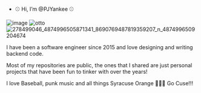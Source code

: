 - ⚾ Hi, I’m @PJYankee ⚾

![image](https://user-images.githubusercontent.com/99086883/221665514-7de8e87a-a667-4472-afe4-0077e5064568.png) ![otto](https://user-images.githubusercontent.com/99086883/230986456-6bd509e1-907d-41ee-8529-f11a84ec94cb.jpg)![278499046_4874996505871341_8690769487819359207_n_4874996509204674](https://github.com/PJYankee/PJYankee/assets/99086883/1e977b27-cd96-4250-a211-032da8e8b99b)


I have been a software engineer since 2015 and love designing and writing backend code.  

Most of my repositories are public, the ones that I shared are just personal projects that have been fun to tinker with over the years!

I love Baseball, punk music and all things Syracuse Orange 🍊🍊🍊 Go Cuse!!!

<!---
PJYankee/PJYankee is a ✨ special ✨ repository because its `README.md` (this file) appears on your GitHub profile.
You can click the Preview link to take a look at your changes.
--->
